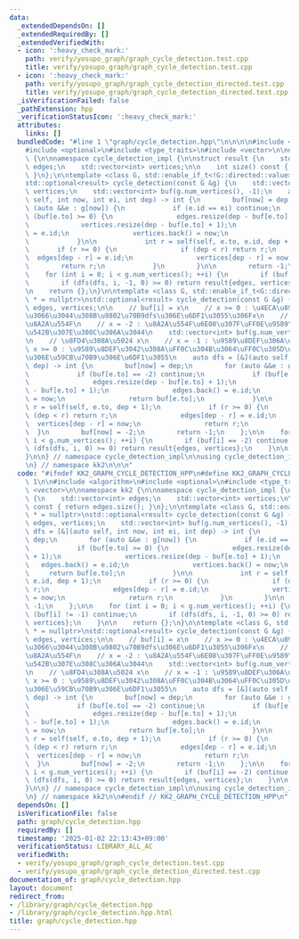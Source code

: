 ```yaml
---
data:
  _extendedDependsOn: []
  _extendedRequiredBy: []
  _extendedVerifiedWith:
  - icon: ':heavy_check_mark:'
    path: verify/yosupo_graph/graph_cycle_detection.test.cpp
    title: verify/yosupo_graph/graph_cycle_detection.test.cpp
  - icon: ':heavy_check_mark:'
    path: verify/yosupo_graph/graph_cycle_detection_directed.test.cpp
    title: verify/yosupo_graph/graph_cycle_detection_directed.test.cpp
  _isVerificationFailed: false
  _pathExtension: hpp
  _verificationStatusIcon: ':heavy_check_mark:'
  attributes:
    links: []
  bundledCode: "#line 1 \"graph/cycle_detection.hpp\"\n\n\n\n#include <algorithm>\n\
    #include <optional>\n#include <type_traits>\n#include <vector>\n\nnamespace kk2\
    \ {\n\nnamespace cycle_detection_impl {\n\nstruct result {\n    std::vector<int>\
    \ edges;\n    std::vector<int> vertices;\n\n    int size() const { return edges.size();\
    \ }\n};\n\ntemplate <class G, std::enable_if_t<!G::directed::value> * = nullptr>\n\
    std::optional<result> cycle_detection(const G &g) {\n    std::vector<int> edges,\
    \ vertices;\n    std::vector<int> buf(g.num_vertices(), -1);\n    auto dfs = [&](auto\
    \ self, int now, int ei, int dep) -> int {\n        buf[now] = dep;\n        for\
    \ (auto &&e : g[now]) {\n            if (e.id == ei) continue;\n            if\
    \ (buf[e.to] >= 0) {\n                edges.resize(dep - buf[e.to] + 1);\n   \
    \             vertices.resize(dep - buf[e.to] + 1);\n                edges.back()\
    \ = e.id;\n                vertices.back() = now;\n                return buf[e.to];\n\
    \            }\n\n            int r = self(self, e.to, e.id, dep + 1);\n     \
    \       if (r >= 0) {\n                if (dep < r) return r;\n              \
    \  edges[dep - r] = e.id;\n                vertices[dep - r] = now;\n        \
    \        return r;\n            }\n        }\n\n        return -1;\n    };\n\n\
    \    for (int i = 0; i < g.num_vertices(); ++i) {\n        if (buf[i] != -1) continue;\n\
    \        if (dfs(dfs, i, -1, 0) >= 0) return result{edges, vertices};\n    }\n\
    \n    return {};\n}\n\ntemplate <class G, std::enable_if_t<G::directed::value>\
    \ * = nullptr>\nstd::optional<result> cycle_detection(const G &g) {\n    std::vector<int>\
    \ edges, vertices;\n\n    // buf[i] = x\n    // x >= 0 : \u4ECA\u898B\u3089\u308C\
    \u3066\u3044\u308B\u9802\u70B9dfs\u306E\u6DF1\u3055\u306Fx\n    // x = -1 : \u672A\
    \u8A2A\u554F\n    // x = -2 : \u8A2A\u554F\u6E08\u307F\uFF0E\u9589\u8DEF\u306B\
    \u542B\u307E\u308C\u306A\u3044\n    std::vector<int> buf(g.num_vertices(), -1);\n\
    \n    // \u8FD4\u308A\u5024 x\n    // x = -1 : \u9589\u8DEF\u306A\u3057\n    //\
    \ x >= 0 : \u9589\u8DEF\u3042\u308A\uFF0C\u304B\u3064\uFF0C\u305D\u306E\u9589\u8DEF\
    \u306E\u59CB\u70B9\u306E\u6DF1\u3055\n    auto dfs = [&](auto self, int now, int\
    \ dep) -> int {\n        buf[now] = dep;\n        for (auto &&e : g[now]) {\n\
    \            if (buf[e.to] == -2) continue;\n            if (buf[e.to] >= 0) {\n\
    \                edges.resize(dep - buf[e.to] + 1);\n                vertices.resize(dep\
    \ - buf[e.to] + 1);\n                edges.back() = e.id;\n                vertices.back()\
    \ = now;\n                return buf[e.to];\n            }\n\n            int\
    \ r = self(self, e.to, dep + 1);\n            if (r >= 0) {\n                if\
    \ (dep < r) return r;\n                edges[dep - r] = e.id;\n              \
    \  vertices[dep - r] = now;\n                return r;\n            }\n      \
    \  }\n        buf[now] = -2;\n        return -1;\n    };\n\n    for (int i = 0;\
    \ i < g.num_vertices(); ++i) {\n        if (buf[i] == -2) continue;\n        if\
    \ (dfs(dfs, i, 0) >= 0) return result{edges, vertices};\n    }\n\n    return {};\n\
    }\n\n} // namespace cycle_detection_impl\n\nusing cycle_detection_impl::cycle_detection;\n\
    \n} // namespace kk2\n\n\n"
  code: "#ifndef KK2_GRAPH_CYCLE_DETECTION_HPP\n#define KK2_GRAPH_CYCLE_DETECTION_HPP\
    \ 1\n\n#include <algorithm>\n#include <optional>\n#include <type_traits>\n#include\
    \ <vector>\n\nnamespace kk2 {\n\nnamespace cycle_detection_impl {\n\nstruct result\
    \ {\n    std::vector<int> edges;\n    std::vector<int> vertices;\n\n    int size()\
    \ const { return edges.size(); }\n};\n\ntemplate <class G, std::enable_if_t<!G::directed::value>\
    \ * = nullptr>\nstd::optional<result> cycle_detection(const G &g) {\n    std::vector<int>\
    \ edges, vertices;\n    std::vector<int> buf(g.num_vertices(), -1);\n    auto\
    \ dfs = [&](auto self, int now, int ei, int dep) -> int {\n        buf[now] =\
    \ dep;\n        for (auto &&e : g[now]) {\n            if (e.id == ei) continue;\n\
    \            if (buf[e.to] >= 0) {\n                edges.resize(dep - buf[e.to]\
    \ + 1);\n                vertices.resize(dep - buf[e.to] + 1);\n             \
    \   edges.back() = e.id;\n                vertices.back() = now;\n           \
    \     return buf[e.to];\n            }\n\n            int r = self(self, e.to,\
    \ e.id, dep + 1);\n            if (r >= 0) {\n                if (dep < r) return\
    \ r;\n                edges[dep - r] = e.id;\n                vertices[dep - r]\
    \ = now;\n                return r;\n            }\n        }\n\n        return\
    \ -1;\n    };\n\n    for (int i = 0; i < g.num_vertices(); ++i) {\n        if\
    \ (buf[i] != -1) continue;\n        if (dfs(dfs, i, -1, 0) >= 0) return result{edges,\
    \ vertices};\n    }\n\n    return {};\n}\n\ntemplate <class G, std::enable_if_t<G::directed::value>\
    \ * = nullptr>\nstd::optional<result> cycle_detection(const G &g) {\n    std::vector<int>\
    \ edges, vertices;\n\n    // buf[i] = x\n    // x >= 0 : \u4ECA\u898B\u3089\u308C\
    \u3066\u3044\u308B\u9802\u70B9dfs\u306E\u6DF1\u3055\u306Fx\n    // x = -1 : \u672A\
    \u8A2A\u554F\n    // x = -2 : \u8A2A\u554F\u6E08\u307F\uFF0E\u9589\u8DEF\u306B\
    \u542B\u307E\u308C\u306A\u3044\n    std::vector<int> buf(g.num_vertices(), -1);\n\
    \n    // \u8FD4\u308A\u5024 x\n    // x = -1 : \u9589\u8DEF\u306A\u3057\n    //\
    \ x >= 0 : \u9589\u8DEF\u3042\u308A\uFF0C\u304B\u3064\uFF0C\u305D\u306E\u9589\u8DEF\
    \u306E\u59CB\u70B9\u306E\u6DF1\u3055\n    auto dfs = [&](auto self, int now, int\
    \ dep) -> int {\n        buf[now] = dep;\n        for (auto &&e : g[now]) {\n\
    \            if (buf[e.to] == -2) continue;\n            if (buf[e.to] >= 0) {\n\
    \                edges.resize(dep - buf[e.to] + 1);\n                vertices.resize(dep\
    \ - buf[e.to] + 1);\n                edges.back() = e.id;\n                vertices.back()\
    \ = now;\n                return buf[e.to];\n            }\n\n            int\
    \ r = self(self, e.to, dep + 1);\n            if (r >= 0) {\n                if\
    \ (dep < r) return r;\n                edges[dep - r] = e.id;\n              \
    \  vertices[dep - r] = now;\n                return r;\n            }\n      \
    \  }\n        buf[now] = -2;\n        return -1;\n    };\n\n    for (int i = 0;\
    \ i < g.num_vertices(); ++i) {\n        if (buf[i] == -2) continue;\n        if\
    \ (dfs(dfs, i, 0) >= 0) return result{edges, vertices};\n    }\n\n    return {};\n\
    }\n\n} // namespace cycle_detection_impl\n\nusing cycle_detection_impl::cycle_detection;\n\
    \n} // namespace kk2\n\n#endif // KK2_GRAPH_CYCLE_DETECTION_HPP\n"
  dependsOn: []
  isVerificationFile: false
  path: graph/cycle_detection.hpp
  requiredBy: []
  timestamp: '2025-01-02 22:13:43+09:00'
  verificationStatus: LIBRARY_ALL_AC
  verifiedWith:
  - verify/yosupo_graph/graph_cycle_detection.test.cpp
  - verify/yosupo_graph/graph_cycle_detection_directed.test.cpp
documentation_of: graph/cycle_detection.hpp
layout: document
redirect_from:
- /library/graph/cycle_detection.hpp
- /library/graph/cycle_detection.hpp.html
title: graph/cycle_detection.hpp
---
```

